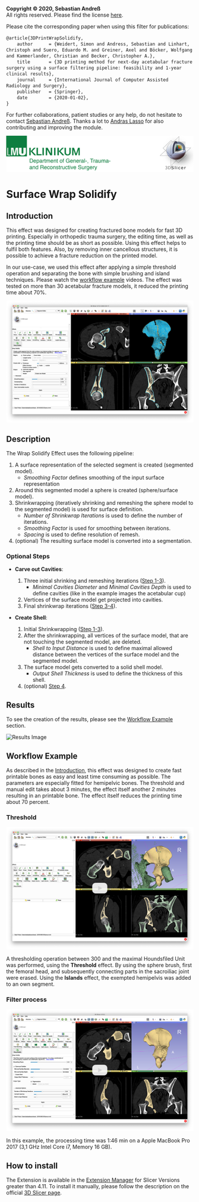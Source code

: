 **Copyright &copy; 2020, Sebastian Andreß**\
All rights reserved. Please find the license [here](https://github.com/sebastianandress/Slicer-SurfaceWrapSolidify/blob/master/LICENSE.md).

Please cite the corresponding paper when using this filter for publications:

    @article{3DPrintWrapSolidify,
        author      = {Weidert, Simon and Andress, Sebastian and Linhart, Christoph and Suero, Eduardo M. and Greiner, Axel and Böcker, Wolfgang and Kammerlander, Christian and Becker, Christopher A.},
        title       = {3D printing method for next-day acetabular fracture surgery using a surface filtering pipeline: feasibility and 1-year clinical results},
        journal     = {International Journal of Computer Assisted Radiology and Surgery},
        publisher   = {Springer},
        date        = {2020-01-02},
    }


For further collaborations, patient studies or any help, do not hesitate to contact [Sebastian Andreß](mailto:sebastian.andress@med.uni-muenchen.de).
Thanks a lot to [Andras Lasso](https://github.com/lassoan) for also contributing and improving the module.

![Header](/Resources/Media/header.png)

# Surface Wrap Solidify

## Introduction
This effect was designed for creating fractured bone models for fast 3D printing. Especially in orthopedic trauma surgery, the editing time, as well as the printing time should be as short as possible. Using this effect helps to fulfil both features. Also, by removing inner cancellous structures, it is possible to achieve a fracture reduction on the printed model.

In our use-case, we used this effect after applying a simple threshold operation and separating the bone with simple brushing and island techniques. Please watch the [workflow example](#Workflow-Example) videos. The effect was tested on more than 30 acetabular fracture models, it reduced the printing time about 70%.

![Screenshot](/Resources/Screenshots/screenshot4.png)

## Description
The Wrap Solidify Effect uses the following pipeline:

1. A surface representation of the selected segment is created (segmented model).
    * _Smoothing Factor_ defines smoothing of the input surface representation
2. Around this segmented model a sphere is created (sphere/surface model).
3. Shrinkwrapping (iteratively shrinking and remeshing the sphere model to the segmented model) is used for surface definition.
    * _Number of Shrinkwrap Iterations_ is used to define the number of iterations.
    * _Smoothing Factor_ is used for smoothing between iterations.
    * _Spacing_ is used to define resolution of remesh.
4. (optional) The resulting surface model is converted into a segmentation.

### Optional Steps

* **Carve out Cavities**:
    1. Three initial shrinking and remeshing iterations ([Step 1-3](#Description)).
        * _Minimal Cavities Diameter_ and _Minimal Cavities Depth_ is used to define cavities (like in the example images the acetabular cup)
    2. Vertices of the surface model get projected into cavities.
    3. Final shrinkwrap iterations ([Step 3-4](#Description)).

* **Create Shell**:
    1. Initial Shrinkwrapping ([Step 1-3](#Description)).
    2. After the shrinkwrapping, all vertices of the surface model, that are not touching the segmented model, are deleted.
        * _Shell to Input Distance_ is used to define maximal allowed distance between the vertices of the surface model and the segmented model.
    3. The surface model gets converted to a solid shell model.
        * _Output Shell Thickness_ is used to define the thickness of this shell.
    4. (optional) [Step 4](#Description).


<!-- ### Kwargs for code implementation
| Parameter | Key | Default | Possible Values | Unit | Type | Feature
| - | - | - | - | - | - | - |
| Output Type | `outputType` | `SEGMENTATION` | `SEGMENTATION`, `MODEL` | | `string` | |
| Smoothing Factor | `smoothingFactor` | `0.2` | `0-1` | | `float` | |
| Carve out Cavities | `carveCavities` | `False` | `True`, `False` | | `bool` | |
| Minimal Cavities Diameter | `cavitiesDiameter` | `20.0` | `>0` |  |  `float` | |
| Minimal Cavities Depth | `cavitiesDepth` | `100.0` | `>0` | mm | `float` | |
| Create Shell | `createShell` | `False` | `True`, `False` | | `bool` | |
| Shell Thickness | `shellThickness` | `1.5` | `>=-0.1` | mm | `float` | If <0, a non-solid model will be created. |
| Number of Shrinkwrap Iterations | `iterationsNr` | `7` | `>0` | `int` | |
| Spacing | `spacing` | `1.0` | `>0` | mm^3 | `float` | |
| Shell to Input Distance | `shellDistance` | `0.7` | `>=-0.1` | mm | `float` | If <0, no vertex gets deleted. | -->


## Results
To see the creation of the results, please see the [Workflow Example](#Workflow-Example) section.

![Results Image](/Resources/Media/result.gif)


## Workflow Example

As described in the [Introduction](#Introduction), this effect was designed to create fast printable bones as easy and least time consuming as possible. The parameters are especially fitted for hemipelvic bones. The threshold and manual edit takes about 3 minutes, the effect itself another 2 minutes resulting in an printable bone. The effect itself reduces the printing time about 70 percent.

### Threshold
[![Threshold Video Preview Image](/Resources/Media/threshold.png)](https://1drv.ms/v/s!AqzdGuIdWLfeiNpPJhrVKhDsuxqw7w?e=6DOqgo)

A thresholding operation between 300 and the maximal Houndsfiled Unit was performed, using the __Threshold__ effect. By using the sphere brush, first the femoral head, and subsequently connecting parts in the sacroiliac joint were erased. Using the __Islands__ effect, the exempted hemipelvis was added to an own segment.

### Filter process
[![Processing Video Preview Image](/Resources/Media/processing.png)](https://1drv.ms/v/s!AqzdGuIdWLfeiNpO1rx9ZGbbhk6frQ?e=5NFQMt)

In this example, the processing time was 1:46 min on a Apple MacBook Pro 2017 (3,1 GHz Intel Core i7, Memory 16 GB).


## How to install
The Extension is available in the [Extension Manager](http://slicer.kitware.com/midas3/slicerappstore/extension/view?extensionId=330842) for Slicer Versions greater than 4.11.
To install it manually, please follow the description on the official [3D Slicer page](https://www.slicer.org/wiki/Documentation/Nightly/Developers/FAQ/Extensions). 
